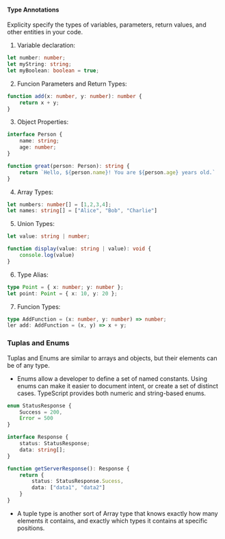 #### Type Annotations

Explicity specify the types of variables, parameters, return values, and other entities in your code.

1. Variable declaration:
```typescript
let number: number; 
let myString: string; 
let myBoolean: boolean = true;
```

2. Funcion Parameters and Return Types:

```typescript
function add(x: number, y: number): number {
    return x + y;
}
```

3. Object Properties:

```typescript
interface Person {
    name: string; 
    age: number;
}

function great(person: Person): string {
    return `Hello, ${person.name}! You are ${person.age} years old.`
}
```

4. Array Types:

```typescript
let numbers: number[] = [1,2,3,4]; 
let names: string[] = ["Alice", "Bob", "Charlie"]
```

5. Union Types: 

```typescript
let value: string | number; 

function display(value: string | value): void {
    console.log(value)
}
```

6. Type Alias:

```typescript
type Point = { x: number; y: number };
let point: Point = { x: 10, y: 20 };
```

7. Funcion Types: 

```typescript
type AddFunction = (x: number, y: number) => number; 
ler add: AddFunction = (x, y) => x + y;
```

### Tuplas and Enums

Tuplas and Enums are similar to arrays and objects, but their elements can be of any type.

- Enums allow a developer to define a set of named constants. Using enums can make it easier to document intent, or create a set of distinct cases. TypeScript provides both numeric and string-based enums.

```typescript
enum StatusResponse {
    Success = 200, 
    Error = 500
}

interface Response {
    status: StatusResponse;
    data: string[];
}

function getServerResponse(): Response {
    return {
        status: StatusResponse.Sucess,
        data: ["data1", "data2"]
    }
}

```


- A tuple type is another sort of Array type that knows exactly how many elements it contains, and exactly which types it contains at specific positions.


